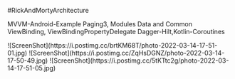 #RickAndMortyArchitecture

MVVM-Android-Example
Paging3, Modules Data and Common
ViewBinding, ViewBindingPropertyDelegate
Dagger-Hilt,Kotlin-Coroutines


<Screens>
![ScreenShot](https://i.postimg.cc/brtKM68T/photo-2022-03-14-17-51-01.jpg)
![ScreenShot](https://i.postimg.cc/ZqHsDGNZ/photo-2022-03-14-17-50-49.jpg)
![ScreenShot](https://i.postimg.cc/5tKTtc2g/photo-2022-03-14-17-51-05.jpg)
